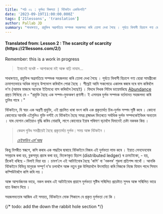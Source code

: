 ```yaml
---
title: "পাঠ ০২ : দুৰ্লভ্য বিৰলতা | বিটকইন একবিংশতি"
date: '2023-09-19T11:00:00.000Z'
tags: ['21lessons', 'translation']
author: Pallab JD
summary: "সাধাৰণতে, প্ৰযুক্তিৰ অগ্ৰগতিয়ে সম্পদক সহজলভ্য কৰি তোলা দেখা গৈছে । পূৰ্বতে বিলাসী হিচাপে গণ্য হোৱা সামগ্ৰীকো ক্ৰমাগতভাৱে অধিক মানুহে উপভোগ কৰিবলৈ পোৱা হৈছে । শীঘ্ৰেই আমি সকলোৱে একালৰ ৰজাৰ দৰে বাস কৰিবলৈ ল’ম (আমাৰ মাজৰে অনেকে ইতিমধ্যে বাস কৰিবলৈ লৈছেই) ।..."
---
```


<div style={{textAlign:"center"}}>
    <h4> Translated from: Lesson 2 : The scarcity of scarcity (https://21lessons.com/2/) </h4>
    <p style={{color:"red"}}> Remember: this is a work in progress </p>
</div>

> ইমানেই যথেষ্ট - আশাকৰো মই আৰু বাঢ়ি নাযাম...

সাধাৰণতে, প্ৰযুক্তিৰ অগ্ৰগতিয়ে সম্পদক সহজলভ্য কৰি তোলা দেখা গৈছে ।
পূৰ্বতে বিলাসী হিচাপে গণ্য হোৱা সামগ্ৰীকো ক্ৰমাগতভাৱে অধিক মানুহে উপভোগ কৰিবলৈ পোৱা হৈছে ।
শীঘ্ৰেই আমি সকলোৱে একালৰ ৰজাৰ দৰে বাস কৰিবলৈ ল’ম (আমাৰ মাজৰে অনেকে ইতিমধ্যে বাস কৰিবলৈ লৈছেই) ।
যিদৰে লিখক পিটাৰ ডায়েমণ্ডিছে [Abundance](https://www.diamandis.com/abundance) গ্ৰন্থত লিখিছে যে -
"প্ৰযুক্তি হৈছে এক সম্পদ-মুক্তকৰণ প্ৰণালী। ই এসময়ৰ দুৰ্লভ সম্পদক বৰ্তমানত সহজলভ্য কৰি তুলিব পাৰে ।"

বিটকইনে, যি স্বয়ং এক অগ্ৰণী প্ৰযুক্তি, এই প্ৰচলিত ধাৰা ভংগ কৰি এক প্ৰকৃতাৰ্থত চিৰ-দুৰ্লভ সম্পদ সৃষ্টি কৰে ।
কোনো কোনোৱে আনকি এইবুলিও যুক্তি দৰ্শাই যে বিটকইন হৈছে সমগ্ৰ ব্ৰহ্মাণ্ডৰ ভিতৰতে সৰ্বাধিক দুৰ্লভ সম্পদকেইবিধৰ অন্যতম ।
যাৰ যোগান কেতিয়াও বৃদ্ধি কৰিব নোৱাৰি, লাগে কোনোৱে ইয়াৰ পৰিমাণ বঢ়াবলৈ যিমানেই চেষ্টা নকৰক কিয় ।

> কেৱল দুবিধ সমগ্ৰীয়েই হৈছে প্ৰকৃতাৰ্থত দুৰ্লভ : সময় আৰু বিটকইন ।
>
> <cite> [চেইফডিন এম’আছ](https://youtu.be/Zbm772vF-5M?t=840) </cite>

কিন্তু বিপৰীত স্বৰূপে, কপি কৰাৰ এক পদ্ধতিৰ দ্বাৰাহে বিটকইনে নিজৰ এই দুৰ্লভতা লাভ কৰে ।
ইয়াত লেনদেনবোৰ সম্প্ৰচাৰ কৰা হয়, ব্লকসমূহ প্ৰচাৰ কৰা হয়, বিতৰণকৃত হিচাপ (distributed ledger) ৰ ক্ৰমটোকো, - হয়, ঠিকেই ধৰিছে - বিলাই দিয়া হয় ।
চাবগ’লে এই আটাইবোৰ হৈছে 'কপি' বা 'নকলৰ' শুৱলা প্ৰতিশব্দ মাথোঁ ।
আনকি বিটকইনে বিভিন্ন মানুহক সম্পূৰ্ণ ন’ড চলাবলৈ আৰু নতুন ব্লক উলিয়াবলৈ উৎসাহিত কৰি নিজকে নিজে যিমান পাৰে সিমান কম্পিউটাৰলৈ কপি কৰি লয় । 

আৰু আশ্চৰ্যজনক ভাৱে, নকল কৰাৰ এই আটাইবোৰ প্ৰয়াসে দুৰ্লভতা সৃষ্টিৰ সন্মিলিত প্ৰচেষ্টাত সুন্দৰ আৰু সন্মিলিত ভাৱে হাত উজান দিয়ে ।

সহজলভ্যতাৰ আজিৰ এই সময়ত, বিটকইনে মোক শিকালে যে প্ৰকৃত দুৰ্লভতা নো কি ।

{/* todo: add the down the rabbit hole section */}